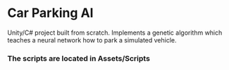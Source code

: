 # Car Parking AI

Unity/C# project built from scratch. Implements a genetic algorithm which teaches a neural network how to park a simulated vehicle.

### The scripts are located in Assets/Scripts
